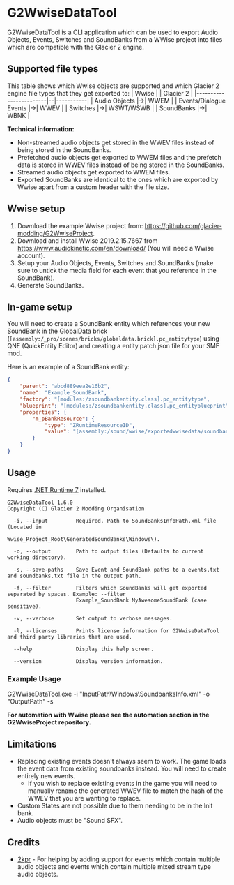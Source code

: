 # G2WwiseDataTool
G2WwiseDataTool is a CLI application which can be used to export Audio Objects, Events, Switches and SoundBanks from a WWise project into files which are compatible with the Glacier 2 engine.

## Supported file types
This table shows which Wwise objects are supported and which Glacier 2 engine file types that they get exported to:
| Wwise                  |  | Glacier 2 |
|------------------------|--|-----------|
| Audio Objects          |->| WWEM      |
| Events/Dialogue Events |->| WWEV      |
| Switches               |->| WSWT/WSWB |
| SoundBanks             |->| WBNK      |

**Technical information:**
- Non-streamed audio objects get stored in the WWEV files instead of being stored in the SoundBanks.
- Prefetched audio objects get exported to WWEM files and the prefetch data is stored in WWEV files instead of being stored in the SoundBanks.
- Streamed audio objects get exported to WWEM files.
- Exported SoundBanks are identical to the ones which are exported by Wwise apart from a custom header with the file size.

## Wwise setup
1. Download the example Wwise project from: https://github.com/glacier-modding/G2WwiseProject.
2. Download and install Wwise 2019.2.15.7667 from https://www.audiokinetic.com/en/download/ (You will need a Wwise account).
3. Setup your Audio Objects, Events, Switches and SoundBanks (make sure to untick the media field for each event that you reference in the SoundBank).
4. Generate SoundBanks.

## In-game setup
You will need to create a SoundBank entity which references your new SoundBank in the GlobalData brick (`[assembly:/_pro/scenes/bricks/globaldata.brick].pc_entitytype`) using QNE (QuickEntity Editor) and creating a entity.patch.json file for your SMF mod.

Here is an example of a SoundBank entity:
```json
{
	"parent": "abcd889eea2e16b2",
	"name": "Example_SoundBank",
	"factory": "[modules:/zsoundbankentity.class].pc_entitytype",
	"blueprint": "[modules:/zsoundbankentity.class].pc_entityblueprint",
	"properties": {
		"m_pBankResource": {
			"type": "ZRuntimeResourceID",
			"value": "[assembly:/sound/wwise/exportedwwisedata/soundbanks/globaldata/example_soundbank.wwisesoundbank].pc_wwisebank"
		}
	}
}
```

## Usage
Requires [.NET Runtime 7](https://dotnet.microsoft.com/en-us/download/dotnet/7.0) installed.

```
G2WwiseDataTool 1.6.0
Copyright (C) Glacier 2 Modding Organisation

  -i, --input         Required. Path to SoundBanksInfoPath.xml file (Located in
                      Wwise_Project_Root\GeneratedSoundBanks\Windows\).

  -o, --output        Path to output files (Defaults to current working directory).

  -s, --save-paths    Save Event and SoundBank paths to a events.txt and soundbanks.txt file in the output path.

  -f, --filter        Filters which SoundBanks will get exported separated by spaces. Example: --filter
                      Example_SoundBank MyAwesomeSoundBank (case sensitive).

  -v, --verbose       Set output to verbose messages.

  -l, --licenses      Prints license information for G2WwiseDataTool and third party libraries that are used.

  --help              Display this help screen.

  --version           Display version information.
```

### Example Usage
G2WwiseDataTool.exe -i "InputPath\Windows\SoundbanksInfo.xml" -o "OutputPath" -s

**For automation with Wwise please see the automation section in the G2WwiseProject repository.**

## Limitations
- Replacing existing events doesn't always seem to work. The game loads the event data from existing soundbanks instead. You will need to create entirely new events.
  - If you wish to replace existing events in the game you will need to manually rename the generated WWEV file to match the hash of the WWEV that you are wanting to replace.
- Custom States are not possible due to them needing to be in the Init bank.
- Audio objects must be "Sound SFX".

## Credits
- [2kpr](https://github.com/2kpr) - For helping by adding support for events which contain multiple audio objects and events which contain multiple mixed stream type audio objects.